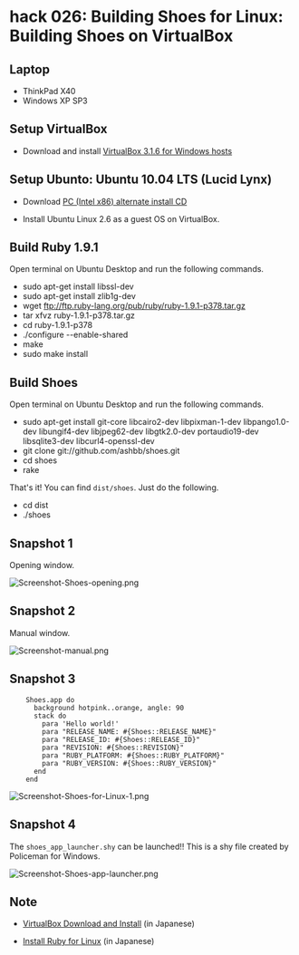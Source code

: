hack 026: Building Shoes for Linux: Building Shoes on VirtualBox
================================================================

Laptop
------

- ThinkPad X40
- Windows XP SP3


Setup VirtualBox
----------------

- Download and install [VirtualBox 3.1.6 for Windows hosts](http://download.virtualbox.org/virtualbox/3.1.6/VirtualBox-3.1.6-59338-Win.exe)


Setup Ubunto: Ubuntu 10.04 LTS (Lucid Lynx)
-------------------------------------------

- Download [PC (Intel x86) alternate install CD](http://www.ftp.ne.jp/Linux/packages/ubuntu/releases-cd/lucid/ubuntu-10.04-alternate-i386.iso)

- Install Ubuntu Linux 2.6 as a guest OS on VirtualBox.


Build Ruby 1.9.1
----------------

Open terminal on Ubuntu Desktop and run the following commands.

- sudo apt-get install libssl-dev   
- sudo apt-get install zlib1g-dev   
- wget ftp://ftp.ruby-lang.org/pub/ruby/ruby-1.9.1-p378.tar.gz   
- tar xfvz ruby-1.9.1-p378.tar.gz   
- cd ruby-1.9.1-p378   
- ./configure --enable-shared   
- make   
- sudo make install   


Build Shoes
-----------

Open terminal on Ubuntu Desktop and run the following commands.

- sudo apt-get install git-core libcairo2-dev libpixman-1-dev libpango1.0-dev libungif4-dev libjpeg62-dev libgtk2.0-dev portaudio19-dev libsqlite3-dev libcurl4-openssl-dev   
- git clone git://github.com/ashbb/shoes.git   
- cd shoes   
- rake   

That's it! You can find `dist/shoes`. Just do the following.

- cd dist   
- ./shoes   


Snapshot 1
----------

Opening window.

![Screenshot-Shoes-opening.png](http://github.com/ashbb/shoes_hack_note/raw/master/img/Screenshot-Shoes-opening.png)


Snapshot 2
----------

Manual window.

![Screenshot-manual.png](http://github.com/ashbb/shoes_hack_note/raw/master/img/Screenshot-manual.png)


Snapshot 3
----------


	    Shoes.app do
	      background hotpink..orange, angle: 90
	      stack do
	        para 'Hello world!'
	        para "RELEASE_NAME: #{Shoes::RELEASE_NAME}"
	        para "RELEASE_ID: #{Shoes::RELEASE_ID}"
	        para "REVISION: #{Shoes::REVISION}"
	        para "RUBY_PLATFORM: #{Shoes::RUBY_PLATFORM}"
	        para "RUBY_VERSION: #{Shoes::RUBY_VERSION}"
	      end
	    end


![Screenshot-Shoes-for-Linux-1.png](http://github.com/ashbb/shoes_hack_note/raw/master/img/Screenshot-Shoes-for-Linux-1.png)


Snapshot 4
----------

The `shoes_app_launcher.shy` can be launched!! This is a shy file created by Policeman for Windows.

![Screenshot-Shoes-app-launcher.png](http://github.com/ashbb/shoes_hack_note/raw/master/img/Screenshot-Shoes-app-launcher.png)


Note
----

- [VirtualBox Download and Install](http://linux.owlnet.jp/virtualbox01.html) (in Japanese)

- [Install Ruby for Linux](http://ref.xaio.jp/ruby/install/linux) (in Japanese)
